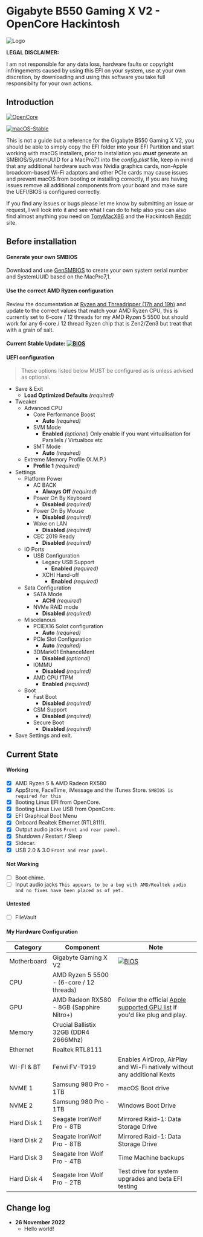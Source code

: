 # Gigabyte B550 Gaming X V2 - OpenCore Hackintosh

![Logo](https://static.gigabyte.com/StaticFile/Image/Global/76e3dbf92fc24582dafd2ec94e348800/Product/25898/png/1000)

**LEGAL DISCLAIMER:**

I am not responsible for any data loss, hardware faults or copyright infringements caused by using this EFI on your system, use at your own discretion, by downloading and using this software you take full responsibilty for your own actions. 

## Introduction
[![OpenCore](https://img.shields.io/badge/OpenCore-0.8.6-blue.svg)](https://github.com/acidanthera/OpenCorePkg) 

[![macOS-Stable](https://img.shields.io/badge/macOS-13.0.1-brightgreen.svg)](https://www.apple.com/macos/ventura)

This is not a guide but a reference for the Gigabyte B550 Gaming X V2, you should be able to simply copy the EFI folder into your EFI Partition and start working with macOS installers, prior to installation you ***must*** generate an SMBIOS/SystemUUID for a MacPro7,1 into the *config.plist* file, keep in mind that any additional hardware such was Nvidia graphics cards, non-Apple broadcom-based Wi-Fi adaptors and other PCIe cards may cause issues and prevent macOS from booting or installing correctly, if you are having issues remove all additional components from your board and make sure the UEFI/BIOS is configured correctly. 

If you find any issues or bugs please let me know by submitting an issue or request, I will look into it and see what I can do to help also you can also find almost anything you need on [TonyMacX86](https://www.tonymacx86.com) and the Hackintosh [Reddit](https://www.reddit.com/r/hackintosh/) site.
## Before installation
#### Generate your own SMBIOS
Download and use [GenSMBIOS](https://github.com/corpnewt/GenSMBIOS) to create your own system serial number and SystemUUID based on the MacPro7,1.
#### Use the correct AMD Ryzen configuration
Review the documentation at [Ryzen and Threadripper (17h and 19h)](https://dortania.github.io/OpenCore-Install-Guide/AMD/zen.html) and update to the correct values that match your AMD Ryzen CPU, this is currently set to 6-core / 12 threads for my AMD Ryzen 5 5500 but should work for any 6-core / 12 thread Ryzen chip that is Zen2/Zen3 but treat that with a grain of salt.
#### Current Stable Update: [![BIOS](https://img.shields.io/badge/BIOS-F15-lightgrey)](https://download.gigabyte.com/FileList/BIOS/mb_bios_b550-gaming-x-v2_f15.zip)
#### UEFI configuration
> These options listed below MUST be configured as is unless advised as optional.
- Save & Exit 
  - **Load Optimized Defaults** *(required)*
- Tweaker
  - Advanced CPU 
      - Core Performance Boost
        - **Auto** *(required)*
      - SVM Mode
        - **Enabled** *(optional)* Only enable if you want virtualisation for Parallels / Virtualbox etc
      - SMT Mode
        - **Auto** *(required)* 
  - Extreme Memory Profile (X.M.P.)
      - **Profile 1** *(required)*
- Settings
  - Platform Power
    - AC BACK
      - **Always Off** *(required)*
    - Power On By Keyboard
      - **Disabled** *(required)*
    - Power On By Mouse
      - **Disabled** *(required)*
    - Wake on LAN
      - **Disabled** *(required)*
    - CEC 2019 Ready
      - **Disabled** *(required)*
  - IO Ports
      - USB Configuration
        - Legacy USB Support
          - **Enabled** *(required)*
        - XCHI Hand-off
          - **Enabled** *(required)*
  - Sata Configuration
    - SATA Mode
      - **ACHI** *(required)*
    - NVMe RAID mode
      - **Disabled** *(required)*
  - Miscelanous
    - PCIEX16 Solot configuration
      - **Auto** *(required)*
    - PCIe Slot Configuration
      - **Auto** *(required)*
    - 3DMark01 EnhanceMent
      - **Disabled** *(optional)*
    - IOMMU
      - **Disabled** *(required)*
    - AMD CPU fTPM
      - **Enabled** *(required)*
  - Boot
    - Fast Boot
      - **Disabled** *(required)*
    - CSM Support
      - **Disabled** *(required)*
    - Secure Boot
      - **Disabled** *(required)*
- Save Settings and exit.
## Current State
#### Working
- [x]  AMD Ryzen 5 & AMD Radeon RX580
- [x]  AppStore, FaceTime, iMessage and the iTunes Store. `SMBIOS is required for this`
- [x]  Booting Linux EFI from OpenCore.
- [x]  Booting Linux Live USB from OpenCore.
- [x]  EFI Graphical Boot Menu
- [x]  Onboard Realtek Ethernet (RTL8111).
- [x]  Output audio jacks `Front and rear panel.`
- [x]  Shutdown / Restart / Sleep
- [x]  Sidecar.
- [x]  USB 2.0 & 3.0  `Front and rear panel.`
#### Not Working
- [ ]  Boot chime.
- [ ]  Input audio jacks `This appears to be a bug with AMD/Realtek audio and no fixes have been placed as of yet.`
#### Untested
- [ ]  FileVault
#### My Hardware Configuration
|Category   |Component                                                    |Note                                                                                                                 |
|-----------|-------------------------------------------------------------|---------------------------------------------------------------------------------------------------------------------|
|Motherboard|Gigabyte Gaming X V2                      |[![BIOS](https://img.shields.io/badge/BIOS-F15-lightgrey)](https://download.gigabyte.com/FileList/BIOS/mb_bios_b550-gaming-x-v2_f15.zip)|
|CPU        |AMD Ryzen 5 5500 - (6-core / 12 threads)  ||
|GPU        |AMD Radeon RX580 - 8GB (Sapphire Nitro+)  |Follow the official [Apple supported GPU list](https://support.apple.com/en-nz/HT208544) if you'd like plug and play.                   |
|Memory     |Crucial Ballistix 32GB (DDR4 2666Mhz)     ||
|Ethernet   |Realtek RTL8111                           ||
|WI-FI & BT |Fenvi FV-T919                             |Enables AirDrop, AirPlay and Wi-Fi natively without any additional Kexts                                                                |
|NVME 1     |Samsung 980 Pro - 1TB                     |macOS Boot drive                                                                                                                        |
|NVME 2     |Samsung 980 Pro - 1TB                     |Windows Boot Drive                                                                                                                      |
|Hard Disk 1|Seagate IronWolf Pro - 8TB                |Mirrored Raid-1: Data Storage Drive                                                                                                     |
|Hard Disk 2|Seagate IronWolf Pro - 8TB                |Mirrored Raid-1: Data Storage Drive                                                                                                     |
|Hard Disk 3|Seagate Iron Wolf Pro - 4TB               |Time Machine backups                                                                                                                    |
|Hard Disk 4|Seagate Iron Wolf Pro - 2TB               |Test drive for system upgrades and beta EFI testing                                                                                     |

## Change log
- **26 November 2022**
  - Hello world!
